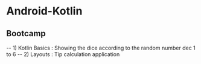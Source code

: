 # Android-Kotlin

## Bootcamp
-- 1) Kotlin Basics : Showing the dice according to the random number dec 1 to 6
-- 2) Layouts : Tip calculation application
